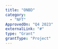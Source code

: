 ```yaml
---
title: "ONBD"
category:
  - "NFT"
ApprovedOn: "Q4 2023"
externalLink: "#"
type: "Grant"
grantType: "Project"
---
```

